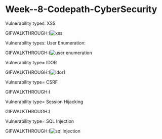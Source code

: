 # Week--8-Codepath-CyberSecurity

Vulnerability types: XSS

GIFWALKTHROUGH:(![xss](https://user-images.githubusercontent.com/17356647/47331883-2b281480-d643-11e8-8765-1d80ac91c1c3.gif)

Vulnerability types: User Enumeration:

GIFWALKTHROUGH:(![user enumeration](https://user-images.githubusercontent.com/17356647/47331957-64608480-d643-11e8-881e-9e21b676ece7.gif)

Vulnerability type= IDOR

GIFWALKTHROUGH:(![idor1](https://user-images.githubusercontent.com/17356647/47332046-b1445b00-d643-11e8-98d0-981ddb0f901f.gif)

Vulnerability type= CSRF

GIFWALKTHROUGH:(

Vulnerability type= Session Hijacking

GIFWALKTHROUGH:(

Vulnerability type= SQL Injection

GIFWALKTHROUGH:(![sql injection](https://user-images.githubusercontent.com/17356647/47332152-0b452080-d644-11e8-90f0-f3f9d4786b43.gif)
